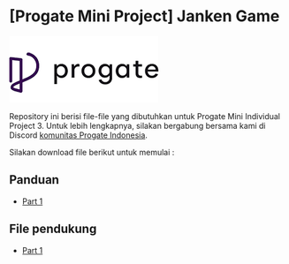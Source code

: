 # [Progate Mini Project] Janken Game

![Progate](./progate.png)

Repository ini berisi file-file yang dibutuhkan untuk Progate Mini Individual Project 3. Untuk lebih lengkapnya, silakan bergabung bersama kami di Discord [komunitas Progate Indonesia](https://tinyurl.com/ProgateID).

Silakan download file berikut untuk memulai :

## Panduan
 * [Part 1](./Mini_Individual_Project_3_-_Part_1_-_Janken_Game.pdf)

 ## File pendukung
 * [Part 1](./Part_1_-_Persiapan.rar)
